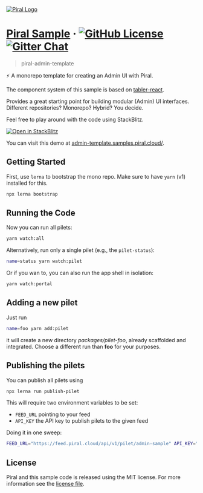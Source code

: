 [![Piral Logo](https://github.com/smapiot/piral/raw/develop/docs/assets/logo.png)](https://piral.io)

# [Piral Sample](https://piral.io) &middot; [![GitHub License](https://img.shields.io/badge/license-MIT-blue.svg)](https://github.com/smapiot/piral/blob/main/LICENSE) [![Gitter Chat](https://badges.gitter.im/gitterHQ/gitter.png)](https://gitter.im/piral-io/community)

> piral-admin-template

:zap: A monorepo template for creating an Admin UI with Piral. 

The component system of this sample is based on [tabler-react](http://tabler-react.com).

Provides a great starting point for building modular (Admin) UI interfaces. Different repositories? Monorepo? Hybrid? You decide.

Feel free to play around with the code using StackBlitz.

[![Open in StackBlitz](https://developer.stackblitz.com/img/open_in_stackblitz.svg)](https://stackblitz.com/github/piral-samples/piral-admin-template)

You can visit this demo at [admin-template.samples.piral.cloud/](https://admin-template.samples.piral.cloud/).

## Getting Started

First, use `lerna` to bootstrap the mono repo. Make sure to have `yarn` (v1) installed for this.

```sh
npx lerna bootstrap
```

## Running the Code

Now you can run all pilets:

```sh
yarn watch:all
```

Alternatively, run only a single pilet (e.g., the `pilet-status`):

```sh
name=status yarn watch:pilet
```

Or if you wan to, you can also run the app shell in isolation:

```sh
yarn watch:portal
```

## Adding a new pilet

Just run

```sh
name=foo yarn add:pilet
```

it will create a new directory *packages/pilet-foo*, already scaffolded and integrated. Choose a different run than **foo** for your purposes.

## Publishing the pilets

You can publish all pilets using

```sh
npx lerna run publish-pilet
```

This will require two environment variables to be set:

- `FEED_URL` pointing to your feed
- `API_KEY` the API key to publish pilets to the given feed

Doing it in one sweep:

```sh
FEED_URL="https://feed.piral.cloud/api/v1/pilet/admin-sample" API_KEY="..." npx lerna run publish-pilet
```

## License

Piral and this sample code is released using the MIT license. For more information see the [license file](./LICENSE).

